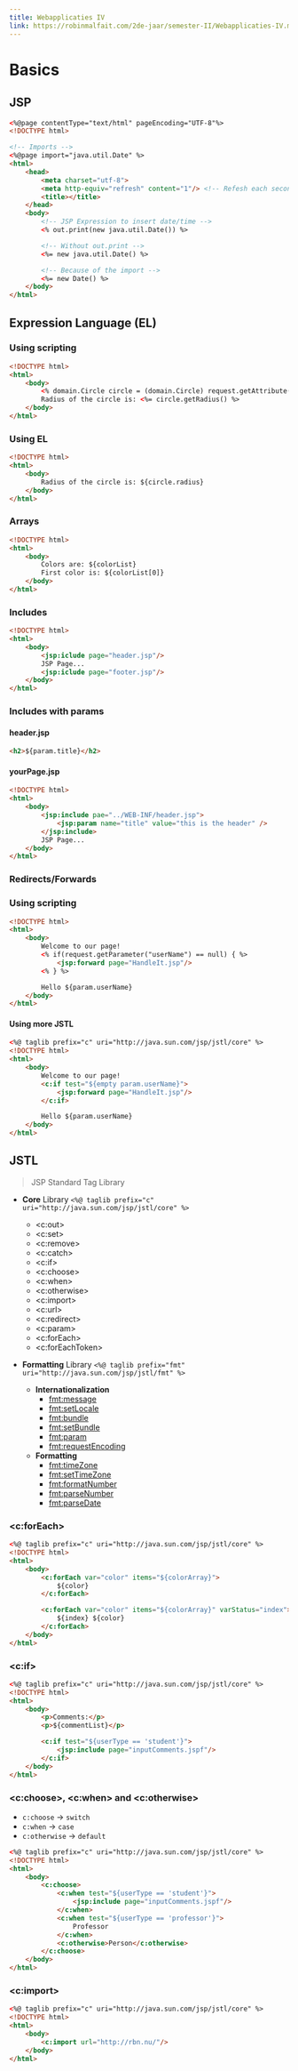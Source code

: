```yaml
---
title: Webapplicaties IV
link: https://robinmalfait.com/2de-jaar/semester-II/Webapplicaties-IV.md
---
```


# Basics

## JSP

```html
<%@page contentType="text/html" pageEncoding="UTF-8"%>
<!DOCTYPE html>

<!-- Imports -->
<%@page import="java.util.Date" %>
<html>
    <head>
        <meta charset="utf-8">
        <meta http-equiv="refresh" content="1"/> <!-- Refesh each second -->
        <title></title>
    </head>
    <body>
        <!-- JSP Expression to insert date/time -->
        <% out.print(new java.util.Date()) %>

        <!-- Without out.print -->
        <%= new java.util.Date() %>

        <!-- Because of the import -->
        <%= new Date() %>
    </body>
</html>
```

## Expression Language (EL)


### Using scripting

```html
<!DOCTYPE html>
<html>
    <body>
        <% domain.Circle circle = (domain.Circle) request.getAttribute('circle') %>
        Radius of the circle is: <%= circle.getRadius() %>
    </body>
</html>
```

### Using EL

```html
<!DOCTYPE html>
<html>
    <body>
        Radius of the circle is: ${circle.radius}
    </body>
</html>
```

### Arrays

```html
<!DOCTYPE html>
<html>
    <body>
        Colors are: ${colorList}
        First color is: ${colorList[0]}
    </body>
</html>
```

### Includes

```html
<!DOCTYPE html>
<html>
    <body>
        <jsp:iclude page="header.jsp"/>
        JSP Page...
        <jsp:iclude page="footer.jsp"/>
    </body>
</html>
```

### Includes with params

#### header.jsp

```html
<h2>${param.title}</h2>
```

#### yourPage.jsp

```html
<!DOCTYPE html>
<html>
    <body>
        <jsp:include pae="../WEB-INF/header.jsp">
            <jsp:param name="title" value="this is the header" />
        </jsp:include>
        JSP Page...
    </body>
</html>
```

### Redirects/Forwards

### Using scripting

```html
<!DOCTYPE html>
<html>
    <body>
        Welcome to our page!
        <% if(request.getParameter("userName") == null) { %>
            <jsp:forward page="HandleIt.jsp"/>
        <% } %>

        Hello ${param.userName}
    </body>
</html>
```

#### Using more JSTL

```html
<%@ taglib prefix="c" uri="http://java.sun.com/jsp/jstl/core" %>
<!DOCTYPE html>
<html>
    <body>
        Welcome to our page!
        <c:if test="${empty param.userName}">
            <jsp:forward page="HandleIt.jsp"/>
        </c:if>

        Hello ${param.userName}
    </body>
</html>
```

## JSTL

> JSP Standard Tag Library

- **Core** Library `<%@ taglib prefix="c" uri="http://java.sun.com/jsp/jstl/core" %>`
    - <c:out>
    - <c:set>
    - <c:remove>
    - <c:catch>
    - <c:if>
    - <c:choose>
    - <c:when>
    - <c:otherwise>
    - <c:import>
    - <c:url>
    - <c:redirect>
    - <c:param>
    - <c:forEach>
    - <c:forEachToken>

- **Formatting** Library `<%@ taglib prefix="fmt" uri="http://java.sun.com/jsp/jstl/fmt" %>`
    - **Internationalization**
        - <fmt:message>
        - <fmt:setLocale>
        - <fmt:bundle>
        - <fmt:setBundle>
        - <fmt:param>
        - <fmt:requestEncoding>
    - **Formatting**
        - <fmt:timeZone>
        - <fmt:setTimeZone>
        - <fmt:formatNumber>
        - <fmt:parseNumber>
        - <fmt:parseDate>

### <c:forEach>

```html
<%@ taglib prefix="c" uri="http://java.sun.com/jsp/jstl/core" %>
<!DOCTYPE html>
<html>
    <body>
        <c:forEach var="color" items="${colorArray}">
            ${color}
        </c:forEach>

        <c:forEach var="color" items="${colorArray}" varStatus="index">
            ${index} ${color}
        </c:forEach>
    </body>
</html>
```

### <c:if>

```html
<%@ taglib prefix="c" uri="http://java.sun.com/jsp/jstl/core" %>
<!DOCTYPE html>
<html>
    <body>
        <p>Comments:</p>
        <p>${commentList}</p>

        <c:if test="${userType == 'student'}">
            <jsp:include page="inputComments.jspf"/>
        </c:if>
    </body>
</html>
```

### <c:choose>, <c:when> and <c:otherwise>

- `c:choose` -> `switch`
- `c:when` -> `case`
- `c:otherwise` -> `default`

```html
<%@ taglib prefix="c" uri="http://java.sun.com/jsp/jstl/core" %>
<!DOCTYPE html>
<html>
    <body>
        <c:choose>
            <c:when test="${userType == 'student'}">
                <jsp:include page="inputComments.jspf"/>
            </c:when>
            <c:when test="${userType == 'professor'}">
                Professor
            </c:when>
            <c:otherwise>Person</c:otherwise>
        </c:choose>
    </body>
</html>
```

### <c:import>

```html
<%@ taglib prefix="c" uri="http://java.sun.com/jsp/jstl/core" %>
<!DOCTYPE html>
<html>
    <body>
        <c:import url="http://rbn.nu/"/>
    </body>
</html>
```
